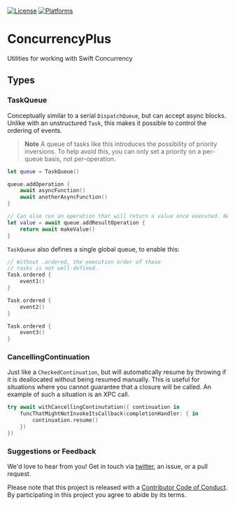 [![License][license badge]][license]
[![Platforms][platforms badge]][platforms]

# ConcurrencyPlus
Utilities for working with Swift Concurrency

## Types

### TaskQueue

Conceptually similar to a serial `DispatchQueue`, but can accept async blocks. Unlike with an unstructured `Task`, this makes it possible to control the ordering of events.

> **Note**
> A queue of tasks like this introduces the possibility of priority inversions. To help avoid this, you can only set a priority on a per-queue basis, not per-operation.

```swift
let queue = TaskQueue()

queue.addOperation {
    await asyncFunction()
    await anotherAsyncFunction()
}

// Can also run an operation that will return a value once executed. Neat!
let value = await queue.addResultOperation {
    return await makeValue()
}
```

`TaskQueue` also defines a single global queue, to enable this:

```swift
// Without .ordered, the execution order of these
// tasks is not well-defined.
Task.ordered {
    event1()
}

Task.ordered {
    event2()
}

Task.ordered {
    event3()
}
```

### CancellingContinuation

Just like a `CheckedContinuation`, but will automatically resume by throwing if it is deallocated without being resumed manually. This is useful for situations where you cannot guarantee that a closure will be called. An example of such a situation is an XPC call.

```swift
try await withCancellingContinutation({ continuation in
    funcThatMightNotInvokeItsCallback(completionHandler: { in
        continuation.resume()
    })
})
```

### Suggestions or Feedback

We'd love to hear from you! Get in touch via [twitter](https://twitter.com/chimehq), an issue, or a pull request.

Please note that this project is released with a [Contributor Code of Conduct](CODE_OF_CONDUCT.md). By participating in this project you agree to abide by its terms.

[license]: https://opensource.org/licenses/BSD-3-Clause
[license badge]: https://img.shields.io/github/license/ChimeHQ/ConcurrencyPlus
[platforms]: https://swiftpackageindex.com/ChimeHQ/ConcurrencyPlus
[platforms badge]: https://img.shields.io/endpoint?url=https%3A%2F%2Fswiftpackageindex.com%2Fapi%2Fpackages%2FChimeHQ%2FConcurrencyPlus%2Fbadge%3Ftype%3Dplatforms
